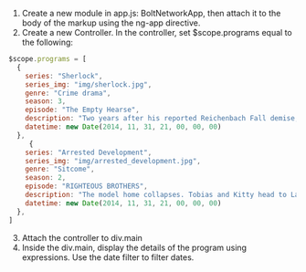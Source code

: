 
1. Create a new module in app.js: BoltNetworkApp, then attach it to the body of the markup using the ng-app directive.
2. Create a new Controller. In the controller, set $scope.programs equal to the following:  
  ```Javascript
  $scope.programs = [
    {
      series: "Sherlock",
      series_img: "img/sherlock.jpg",
      genre: "Crime drama",
      season: 3,
      episode: "The Empty Hearse",
      description: "Two years after his reported Reichenbach Fall demise, Sherlock, who has been cleared of all fraud charges against him, returns with Mycroft's help to a London under threat of terrorist attack. John has moved on and has a girlfriend, Mary Morstan. Sherlock enlists Molly to assist him, but when John is kidnapped by unknown assailants and is rescued by Sherlock and Mary, John returns to help find the terrorists and an underground plot to blow up the Houses of Parliament during an all night sitting on Guy Fawkes Night.",
      datetime: new Date(2014, 11, 31, 21, 00, 00, 00)
    },
       {
      series: "Arrested Development",
      series_img: "img/arrested_development.jpg",
      genre: "Sitcome",
      season: 2,
      episode: "RIGHTEOUS BROTHERS",
      description: "The model home collapses. Tobias and Kitty head to Las Vegas together.",
      datetime: new Date(2014, 11, 31, 21, 00, 00, 00)
    },
  ]
  ```
3. Attach the controller to div.main
4. Inside the div.main, display the details of the program using expressions. Use the date filter to filter dates.
